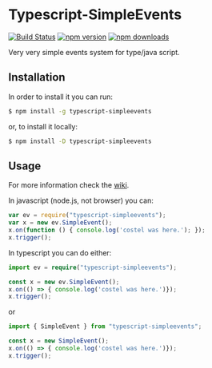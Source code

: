 # Typescript-SimpleEvents

[![Build Status](https://travis-ci.org/faceofcat/Typescript-SimpleEvents.svg?branch=master)](https://travis-ci.org/faceofcat/Typescript-SimpleEvents)
[![npm version](https://badge.fury.io/js/typescript-simpleevents.svg)](https://www.npmjs.com/package/typescript-simpleevents)
[![npm downloads](https://img.shields.io/npm/dt/typescript-simpleevents.svg)](https://www.npmjs.com/package/typescript-simpleevents)

Very very simple events system for type/java script.

Installation
------------

In order to install it you can run:

```sh
$ npm install -g typescript-simpleevents
```

or, to install it locally:
```sh
$ npm install -D typescript-simpleevents
```

Usage
------------
For more information check the [wiki](https://github.com/faceofcat/Typescript-SimpleEvents/wiki).

In javascript (node.js, not browser) you can:
```javascript
var ev = require("typescript-simpleevents");
var x = new ev.SimpleEvent();
x.on(function () { console.log('costel was here.'); });
x.trigger();
```

In typescript you can do either:
```typescript
import ev = require("typescript-simpleevents");

const x = new ev.SimpleEvent();
x.on(() => { console.log('costel was here.')});
x.trigger();
```
or
```typescript
import { SimpleEvent } from "typescript-simpleevents";

const x = new SimpleEvent();
x.on(() => { console.log('costel was here.')});
x.trigger();
```
